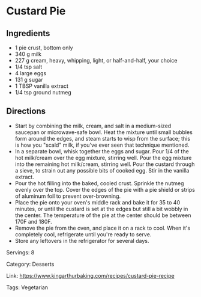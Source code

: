 # Custard Pie

## Ingredients

- 1 pie crust, bottom only
- 340 g milk
- 227 g cream, heavy, whipping, light, or half-and-half, your choice
- 1/4 tsp salt
- 4 large eggs
- 131 g sugar
- 1 TBSP vanilla extract
- 1/4 tsp ground nutmeg

## Directions

- Start by combining the milk, cream, and salt in a medium-sized saucepan or microwave-safe bowl. Heat the mixture until small bubbles form around the edges, and steam starts to wisp from the surface; this is how you "scald" milk, if you've ever seen that technique mentioned.
- In a separate bowl, whisk together the eggs and sugar. Pour 1/4 of the hot milk/cream over the egg mixture, stirring well. Pour the egg mixture into the remaining hot milk/cream, stirring well. Pour the custard through a sieve, to strain out any possible bits of cooked egg. Stir in the vanilla extract.
- Pour the hot filling into the baked, cooled crust. Sprinkle the nutmeg evenly over the top. Cover the edges of the pie with a pie shield or strips of aluminum foil to prevent over-browning.
- Place the pie onto your oven's middle rack and bake it for 35 to 40 minutes, or until the custard is set at the edges but still a bit wobbly in the center. The temperature of the pie at the center should be between 170F and 180F.
- Remove the pie from the oven, and place it on a rack to cool. When it's completely cool, refrigerate until you're ready to serve.
- Store any leftovers in the refrigerator for several days.

Servings: 8

Category: Desserts

Link: https://www.kingarthurbaking.com/recipes/custard-pie-recipe

Tags: Vegetarian


